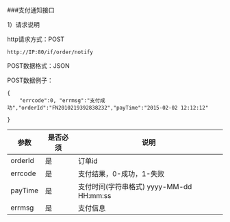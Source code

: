 ###支付通知接口

1）请求说明

http请求方式：POST

    http://IP:80/if/order/notify    

POST数据格式：JSON

POST数据例子：


    {
        "errcode":0, "errmsg":"支付成功","orderId":"FN2010219392838232","payTime":"2015-02-02 12:12:12"
           
    }

参数|是否必须|说明
---|-------|----
orderId|是|订单id
errcode|是|支付结果，0-成功，1-失败
payTime|是|支付时间(字符串格式) yyyy-MM-dd HH:mm:ss
errmsg|是|支付信息